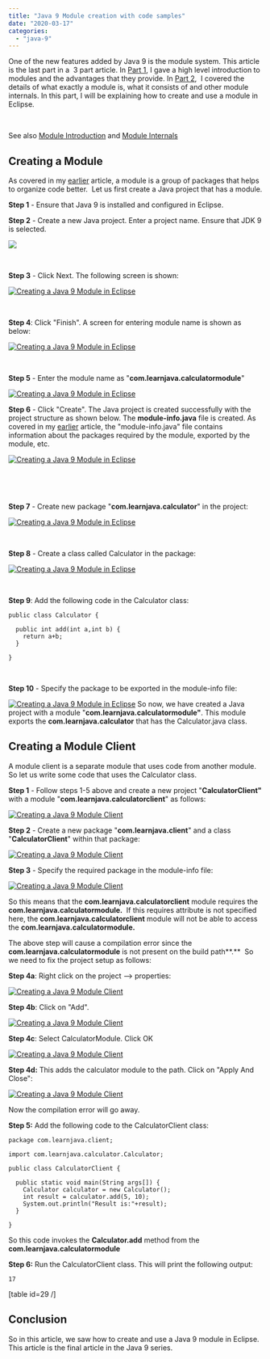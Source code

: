 ```yaml
---
title: "Java 9 Module creation with code samples"
date: "2020-03-17"
categories: 
  - "java-9"
---
```


One of the new features added by Java 9 is the module system. This article is the last part in a  3 part article. In [Part 1](https://learnjava.co.in/java-9-modules-introduction/), I gave a high level introduction to modules and the advantages that they provide. In [Part 2](https://learnjava.co.in/java-9-module-internals/),  I covered the details of what exactly a module is, what it consists of and other module internals. In this part, I will be explaining how to create and use a module in Eclipse.

 

See also [Module Introduction](https://learnjava.co.in/java-9-modules-introduction/) and [Module Internals](https://learnjava.co.in/java-9-module-internals/)

## Creating a Module

As covered in my [earlier](https://learnjava.co.in/java-9-module-internals/) article, a module is a group of packages that helps to organize code better.  Let us first create a Java project that has a module.

**Step 1** - Ensure that Java 9 is installed and configured in Eclipse.

**Step 2** - Create a new Java project. Enter a project name. Ensure that JDK 9 is selected.

[![](images/1-300x281.png)](https://learnjava.co.in/wp-content/uploads/2020/03/1.png)

 

**Step 3** - Click Next. The following screen is shown:

[![Creating a Java 9 Module in Eclipse](images/2-300x278.png)](https://learnjava.co.in/wp-content/uploads/2020/03/2.png)

 

**Step 4**: Click "Finish". A screen for entering module name is shown as below:

[![Creating a Java 9 Module in Eclipse](images/3-300x279.png)](https://learnjava.co.in/wp-content/uploads/2020/03/3.png)

 

**Step 5** - Enter the module name as "**com.learnjava.calculatormodule**"

[![Creating a Java 9 Module in Eclipse](images/4-300x280.png)](https://learnjava.co.in/wp-content/uploads/2020/03/4.png)

**Step 6** - Click "Create". The Java project is created successfully with the project structure as shown below. The **module-info.java** file is created. As covered in my [earlier](https://learnjava.co.in/java-9-module-internals/) article, the "module-info.java" file contains information about the packages required by the module, exported by the module, etc.

[![Creating a Java 9 Module in Eclipse](images/5-1-300x174.png)](https://learnjava.co.in/wp-content/uploads/2020/03/5-1.png)

 

 

**Step 7** - Create new package "**com.learnjava.calculator**" in the project:

[![Creating a Java 9 Module in Eclipse](images/6-300x217.png)](https://learnjava.co.in/wp-content/uploads/2020/03/6.png)

 

**Step 8** - Create a class called Calculator in the package:

[![Creating a Java 9 Module in Eclipse](images/7-274x300.png)](https://learnjava.co.in/wp-content/uploads/2020/03/7.png)

 

**Step 9**: Add the following code in the Calculator class:

```
public class Calculator {
  
  public int add(int a,int b) {
    return a+b;
  }

}

```

 

**Step 10** - Specify the package to be exported in the module-info file:

[![Creating a Java 9 Module in Eclipse](images/8-300x101.png)](https://learnjava.co.in/wp-content/uploads/2020/03/8.png) So now, we have created a Java project with a module "**com.learnjava.calculatormodule"**. This module exports the **com.learnjava.calculator** that has the Calculator.java class.

## Creating a Module Client

A module client is a separate module that uses code from another module. So let us write some code that uses the Calculator class.

**Step 1** - Follow steps 1-5 above and create a new project "**CalculatorClient"** with a module "**com.learnjava.calculatorclient**" as follows:

[![Creating a Java 9 Module Client](images/c1-300x109.png)](https://learnjava.co.in/wp-content/uploads/2020/03/c1.png)

**Step 2** - Create a new package "**com.learnjava.client**" and a class "**CalculatorClient**" within that package:

[![Creating a Java 9 Module Client](images/c2-300x117.png)](https://learnjava.co.in/wp-content/uploads/2020/03/c2.png)

**Step 3** - Specify the required package in the module-info file:

[![Creating a Java 9 Module Client](images/c3-1-300x80.png)](https://learnjava.co.in/wp-content/uploads/2020/03/c3-1.png)

So this means that the **com.learnjava.calculatorclient** module requires the **com.learnjava.calculatormodule.**  If this requires attribute is not specified here, the **com.learnjava.calculatorclient** module will not be able to access the **com.learnjava.calculatormodule.**

The above step will cause a compilation error since the **com.learnjava.calculatormodule** is not present on the build path**.**  So we need to fix the project setup as follows:

**Step 4a**: Right click on the project --> properties:

[![Creating a Java 9 Module Client](images/c4-300x162.png)](https://learnjava.co.in/wp-content/uploads/2020/03/c4.png)

**Step 4b**: Click on "Add".

[![Creating a Java 9 Module Client](images/c5-300x166.png)](https://learnjava.co.in/wp-content/uploads/2020/03/c5.png)

**Step 4c**: Select CalculatorModule. Click OK

[![Creating a Java 9 Module Client](images/c6-212x300.png)](https://learnjava.co.in/wp-content/uploads/2020/03/c6.png)

**Step 4d:** This adds the calculator module to the path. Click on "Apply And Close":

[![Creating a Java 9 Module Client](images/c7-300x162.png)](https://learnjava.co.in/wp-content/uploads/2020/03/c7.png)

Now the compilation error will go away.

**Step 5:** Add the following code to the CalculatorClient class:

```
package com.learnjava.client;

import com.learnjava.calculator.Calculator;

public class CalculatorClient {
  
  public static void main(String args[]) {
    Calculator calculator = new Calculator();
    int result = calculator.add(5, 10);
    System.out.println("Result is:"+result);
  }

}

```

So this code invokes the **Calculator.add** method from the **com.learnjava.calculatormodule**

**Step 6:** Run the CalculatorClient class. This will print the following output:

```
17

```

\[table id=29 /\]

## Conclusion

So in this article, we saw how to create and use a Java 9 module in Eclipse. This article is the final article in the Java 9 series.
